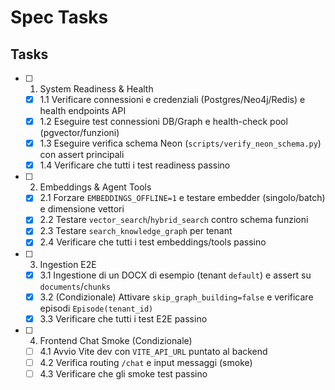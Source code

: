 # Spec Tasks

## Tasks

- [ ] 1. System Readiness & Health
  - [x] 1.1 Verificare connessioni e credenziali (Postgres/Neo4j/Redis) e health endpoints API
  - [x] 1.2 Eseguire test connessioni DB/Graph e health-check pool (pgvector/funzioni)
  - [x] 1.3 Eseguire verifica schema Neon (`scripts/verify_neon_schema.py`) con assert principali
  - [x] 1.4 Verificare che tutti i test readiness passino

- [ ] 2. Embeddings & Agent Tools
  - [x] 2.1 Forzare `EMBEDDINGS_OFFLINE=1` e testare embedder (singolo/batch) e dimensione vettori
  - [x] 2.2 Testare `vector_search`/`hybrid_search` contro schema funzioni
  - [x] 2.3 Testare `search_knowledge_graph` per tenant
  - [x] 2.4 Verificare che tutti i test embeddings/tools passino

- [ ] 3. Ingestion E2E
  - [x] 3.1 Ingestione di un DOCX di esempio (tenant `default`) e assert su `documents`/`chunks`
  - [x] 3.2 (Condizionale) Attivare `skip_graph_building=false` e verificare episodi `Episode(tenant_id)`
  - [x] 3.3 Verificare che tutti i test E2E passino

- [ ] 4. Frontend Chat Smoke (Condizionale)
  - [ ] 4.1 Avvio Vite dev con `VITE_API_URL` puntato al backend
  - [ ] 4.2 Verifica routing `/chat` e input messaggi (smoke)
  - [ ] 4.3 Verificare che gli smoke test passino
